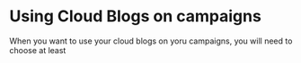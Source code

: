 # Using Cloud Blogs on campaigns

When you want to use your cloud blogs on yoru campaigns, you will need to choose at least&#x20;
